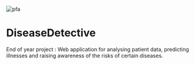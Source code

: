 ![pfa](https://github.com/AssilBouaziz/DiseaseDetective/assets/88579433/06c4e394-5868-4784-a439-67206a61fee8)
# DiseaseDetective
End of year project : Web application for analysing patient data, predicting illnesses and raising awareness of the risks of certain diseases.

